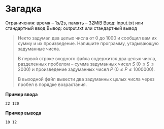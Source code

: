 # Загадка

Ограничения: время – 1s/2s, память – 32MiB Ввод: input.txt или стандартный ввод Вывод: output.txt или стандартный вывод

> Некто задумал два целых числа от 0 до 1000 и сообщил вам их сумму и их произведение. Напишите программу, угадывающую задуманные числа.
>
> В первой строке входного файла содержится два целых числа, разделенных пробелом – сумма задуманных чисел $S$ $(0 ≤ S ≤ 2000)$ и произведение задуманных чисел $P$ $(0 ≤ P ≤ 1000000)$.
>
> В выходной файл вывести два задуманных целых числа через пробел в порядке возрастания.

**Пример ввода**
```
22 120
```
**Пример вывода**
```
10 12
```
